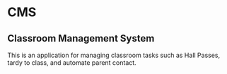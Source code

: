 # CMS

## Classroom Management System
This is an application for managing classroom tasks such as Hall Passes, tardy to class, and automate parent contact.
